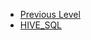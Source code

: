 <!-- docs/_sidebar.md created by Zachary Li -->

- [Previous Level](0x01_Languages/README)
- [HIVE_SQL](0x01_Languages/010_SQL/HIVE_SQL.md)
